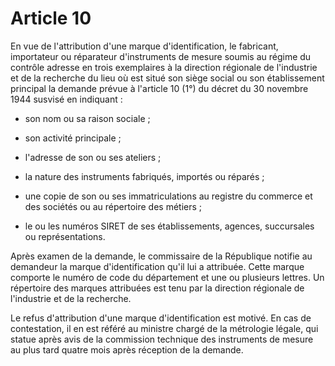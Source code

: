 # Article 10

En vue de l'attribution d'une marque d'identification, le fabricant, importateur ou réparateur d'instruments de mesure soumis au régime du contrôle adresse en trois exemplaires à la direction régionale de l'industrie et de la recherche du lieu où est situé son siège social ou son établissement principal la demande prévue à l'article 10 (1°) du décret du 30 novembre 1944 susvisé en indiquant :

- son nom ou sa raison sociale ;

- son activité principale ;

- l'adresse de son ou ses ateliers ;

- la nature des instruments fabriqués, importés ou réparés ;

- une copie de son ou ses immatriculations au registre du commerce et des sociétés ou au répertoire des métiers ;

- le ou les numéros SIRET de ses établissements, agences, succursales ou représentations.

Après examen de la demande, le commissaire de la République notifie au demandeur la marque d'identification qu'il lui a attribuée. Cette marque comporte le numéro de code du département et une ou plusieurs lettres. Un répertoire des marques attribuées est tenu par la direction régionale de l'industrie et de la recherche.

Le refus d'attribution d'une marque d'identification est motivé. En cas de contestation, il en est référé au ministre chargé de la métrologie légale, qui statue après avis de la commission technique des instruments de mesure au plus tard quatre mois après réception de la demande.
